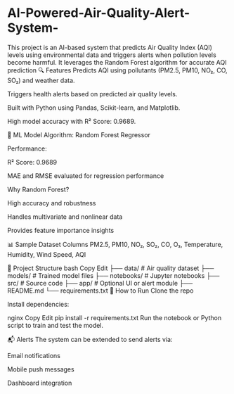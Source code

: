 # AI-Powered-Air-Quality-Alert-System-
This project is an AI-based system that predicts Air Quality Index (AQI) levels using environmental data and triggers alerts when pollution levels become harmful. It leverages the Random Forest algorithm for accurate AQI prediction
🔍 Features
Predicts AQI using pollutants (PM2.5, PM10, NO₂, CO, SO₂) and weather data.

Triggers health alerts based on predicted air quality levels.

Built with Python using Pandas, Scikit-learn, and Matplotlib.

High model accuracy with R² Score: 0.9689.

🧠 ML Model
Algorithm: Random Forest Regressor

Performance:

R² Score: 0.9689

MAE and RMSE evaluated for regression performance

Why Random Forest?

High accuracy and robustness

Handles multivariate and nonlinear data

Provides feature importance insights

📊 Sample Dataset Columns
PM2.5, PM10, NO₂, SO₂, CO, O₃, Temperature, Humidity, Wind Speed, AQI

📁 Project Structure
bash
Copy
Edit
├── data/                # Air quality dataset
├── models/              # Trained model files
├── notebooks/           # Jupyter notebooks
├── src/                 # Source code
├── app/                 # Optional UI or alert module
├── README.md
└── requirements.txt
🚀 How to Run
Clone the repo

Install dependencies:

nginx
Copy
Edit
pip install -r requirements.txt
Run the notebook or Python script to train and test the model.

📬 Alerts
The system can be extended to send alerts via:

Email notifications

Mobile push messages

Dashboard integration
